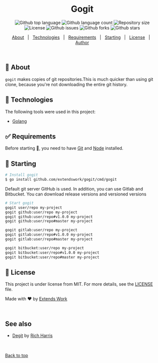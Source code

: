 <h1 align="center">Gogit</h1>

<p align="center">
  <img alt="Github top language" src="https://img.shields.io/github/languages/top/extendswork/gogit?color=56BEB8">

  <img alt="Github language count" src="https://img.shields.io/github/languages/count/extendswork/gogit?color=56BEB8">

  <img alt="Repository size" src="https://img.shields.io/github/repo-size/extendswork/gogit?color=56BEB8">

  <img alt="License" src="https://img.shields.io/github/license/extendswork/gogit?color=56BEB8">

 <img alt="Github issues" src="https://img.shields.io/github/issues/extendswork/gogit?color=56BEB8" />

 <img alt="Github forks" src="https://img.shields.io/github/forks/extendswork/gogit?color=56BEB8" />

 <img alt="Github stars" src="https://img.shields.io/github/stars/extendswork/gogit?color=56BEB8" />
</p>


<p align="center">
  <a href="#dart-about">About</a> &#xa0; | &#xa0; 
  <a href="#rocket-technologies">Technologies</a> &#xa0; | &#xa0;
  <a href="#white_check_mark-requirements">Requirements</a> &#xa0; | &#xa0;
  <a href="#checkered_flag-starting">Starting</a> &#xa0; | &#xa0;
  <a href="#memo-license">License</a> &#xa0; | &#xa0;
  <a href="https://github.com/extendswork" target="_blank">Author</a>
</p>

<br>

## :dart: About ##

``gogit`` makes copies of git repositories.This is much quicker than using git clone, because you're not downloading the entire git history.


## :rocket: Technologies ##

The following tools were used in this project:

- [Golang](https://go.dev/)

## :white_check_mark: Requirements ##

Before starting :checkered_flag:, you need to have [Git](https://git-scm.com) and [Node](https://nodejs.org/en/) installed.

## :checkered_flag: Starting ##

```bash
# Install gogit
$ go install github.com/extendswork/gogit/cmd/gogit

```
Default git server GitHub is used.
In addition, you can use Gitlab and Bitbucket.
You can download release versions and versioned versions

```bash	
# Start gogit
gogit user/repo my-project
gogit github:user/repo my-project
gogit github:user/repo#v1.0.0 my-project
gogit github:user/repo#master my-project

gogit gitlab:user/repo my-project
gogit gitlab:user/repo#v1.0.0 my-project
gogit gitlab:user/repo#master my-project

gogit bitbucket:user/repo my-project
gogit bitbucket:user/repo#v1.0.0 my-project
gogit bitbucket:user/repo#master my-project
```	

## :memo: License ##

This project is under license from MIT. For more details, see the [LICENSE](LICENSE.md) file.


Made with :heart: by <a href="https://github.com/extendswork" target="_blank">Extends Work</a>

&#xa0;
## See also
- [Degit](https://github.com/Rich-Harris/degit) by [Rich Harris](https://github.com/Rich-Harris)
<br/>&#xa0;
<br/>
<a href="#top">Back to top</a>
